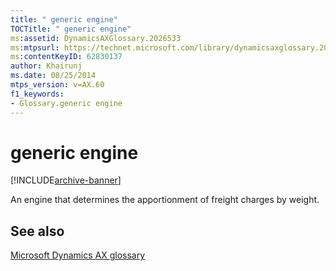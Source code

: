 ```yaml
---
title: " generic engine"
TOCTitle: " generic engine"
ms:assetid: DynamicsAXGlossary.2026533
ms:mtpsurl: https://technet.microsoft.com/library/dynamicsaxglossary.2026533(v=AX.60)
ms:contentKeyID: 62830137
author: Khairunj
ms.date: 08/25/2014
mtps_version: v=AX.60
f1_keywords:
- Glossary.generic engine
---
```


# generic engine


[!INCLUDE[archive-banner](includes/archive-banner.md)]

An engine that determines the apportionment of freight charges by weight.

## See also

[Microsoft Dynamics AX glossary](glossary/microsoft-dynamics-ax-glossary.md)

  



